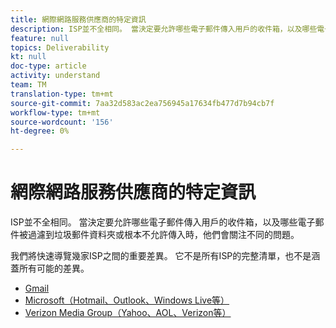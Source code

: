 ```yaml
---
title: 網際網路服務供應商的特定資訊
description: ISP並不全相同。 當決定要允許哪些電子郵件傳入用戶的收件箱，以及哪些電子郵件被過濾到垃圾郵件資料夾或根本不允許傳入時，他們會關注不同的問題。 我們將快速導覽幾家ISP之間的重要差異。 它不是所有ISP的完整清單，也不是涵蓋所有可能的差異。
feature: null
topics: Deliverability
kt: null
doc-type: article
activity: understand
team: TM
translation-type: tm+mt
source-git-commit: 7aa32d583ac2ea756945a17634fb477d7b94cb7f
workflow-type: tm+mt
source-wordcount: '156'
ht-degree: 0%

---
```



# 網際網路服務供應商的特定資訊

ISP並不全相同。 當決定要允許哪些電子郵件傳入用戶的收件箱，以及哪些電子郵件被過濾到垃圾郵件資料夾或根本不允許傳入時，他們會關注不同的問題。

我們將快速導覽幾家ISP之間的重要差異。 它不是所有ISP的完整清單，也不是涵蓋所有可能的差異。

* [Gmail](./gmail.md)
* [Microsoft（Hotmail、Outlook、Windows Live等）](./microsoft.md)
* [Verizon Media Group（Yahoo、AOL、Verizon等）](./verizon-media-group.md)
